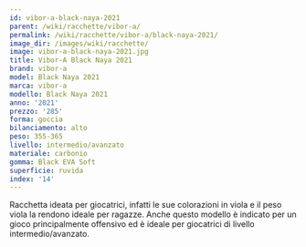 ```yaml
---
id: vibor-a-black-naya-2021
parent: /wiki/racchette/vibor-a/
permalink: /wiki/racchette/vibor-a/black-naya-2021/
image_dir: /images/wiki/racchette/
image: vibor-a-black-naya-2021.jpg
title: Vibor-A Black Naya 2021
brand: vibor-a
model: Black Naya 2021
marca: vibor-a
modello: Black Naya 2021
anno: '2021'
prezzo: '285'
forma: goccia
bilanciamento: alto
peso: 355-365
livello: intermedio/avanzato
materiale: carbonio
gomma: Black EVA Soft
superficie: ruvida
index: '14'
---
```

Racchetta ideata per giocatrici, infatti le sue colorazioni in viola e il peso viola la rendono ideale per ragazze. Anche questo modello è indicato per un gioco principalmente offensivo ed è ideale per giocatrici di livello intermedio/avanzato.